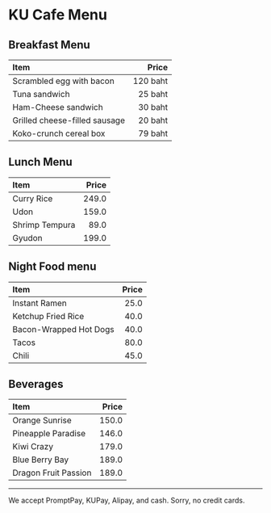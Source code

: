 # KU Cafe Menu

## Breakfast Menu

| Item                                   | Price    |
|:---------------------------------------|---------:|
| Scrambled egg with bacon               | 120 baht |
| Tuna sandwich                          | 25 baht  |
| Ham-Cheese sandwich                    | 30 baht  |
| Grilled cheese-filled sausage          | 20 baht  |
| Koko-crunch cereal box                 | 79 baht  |

## Lunch Menu

| Item                                   | Price |
|:---------------------------------------|------:|
| Curry Rice                             |  249.0 |
| Udon                                   |  159.0 |
| Shrimp Tempura                         |   89.0 |
| Gyudon                                 |  199.0 |




## Night Food menu

| Item                   | Price |
| :--------------------- | ----: |
| Instant Ramen          |  25.0 |
| Ketchup Fried Rice     |  40.0 |
| Bacon-Wrapped Hot Dogs |  40.0 |
| Tacos                  |  80.0 |
| Chili                  |  45.0 |


## Beverages

| Item                 | Price |
|:---------------------|------:|
| Orange Sunrise       | 150.0 |
| Pineapple Paradise   | 146.0 |
| Kiwi Crazy           | 179.0 |
| Blue Berry Bay       | 189.0 |
| Dragon Fruit Passion | 189.0 |

---

We accept PromptPay, KUPay, Alipay, and cash. Sorry, no credit cards.
